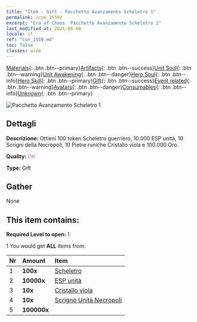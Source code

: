 ```yaml
---
title: "Item - Gift - Pacchetto Avanzamento Scheletro 1"
permalink: /con_1559/
excerpt: "Era of Chaos  Pacchetto Avanzamento Scheletro 1"
last_modified_at: 2021-06-08
locale: it
ref: "con_1559.md"
toc: false
classes: wide
---
```

 [Materials](/ItemsIT/){: .btn .btn--primary}[Artifacts](/ItemsIT/Artifacts/){: .btn .btn--success}[Unit Soul](/ItemsIT/UnitSoul/){: .btn .btn--warning}[Unit Awakening](/ItemsIT/UnitAwakening/){: .btn .btn--danger}[Hero Soul](/ItemsIT/HeroSoul/){: .btn .btn--info}[Hero Skill](/ItemsIT/HeroSkill/){: .btn .btn--primary}[Gift](/ItemsIT/Gift/){: .btn .btn--success}[Event related](/ItemsIT/Events/){: .btn .btn--warning}[Avatars](/ItemsIT/Avatars/){: .btn .btn--danger}[Consumables](/ItemsIT/Consumables/){: .btn .btn--info}[Unknown](/ItemsIT/Unknown/){: .btn .btn--primary}

 ![Pacchetto Avanzamento Scheletro 1](/images/t/i_907173.png)

## Dettagli
 **Descrizione:** Ottieni 100 token Scheletro guerriero, 10.000 ESP unità, 10 Scrigni della Necropoli, 10 Pietre runiche Cristallo viola e 100.000 Oro.

 **Quality:** <span style="color: #DA70D6">OK</span>

 **Type:** Gift

## Gather

  None

## This item contains:

 **Required Level to open:** 1

 1 You would get **ALL** items  from:

  | Nr | Amount |     Item    |
  |:---|:-------|:------------|
  | 1 |  **100x** | [Scheletro](/ItemsIT/unt_208/) |  | 
  | 2 |  **10000x** | [ESP unità](/ItemsIT/con_902/) |  | 
  | 3 |  **10x** | [Cristallo viola](/ItemsIT/con_720/) |  | 
  | 4 |  **10x** | [Scrigno Unità Necropoli](/ItemsIT/con_1271/) |  | 
  | 5 |  **100000x** | <i class="fas fa-coins"/> |  | 
